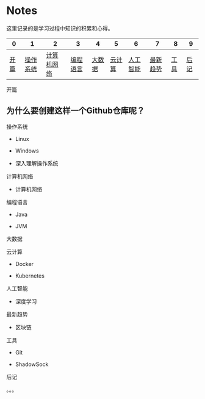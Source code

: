 # Notes

这里记录的是学习过程中知识的积累和心得。



| 0         | 1            | 2              | 3            | 4          | 5          | 6            | 7            | 8        | 9        |
| --------- | ------------ | -------------- | ------------ | ---------- | ---------- | ------------ | ------------ | -------- | -------- |
| [开篇](#开篇) | [操作系统](操作系统) | [计算机网络](计算机网络) | [编程语言](编程语言) | [大数据](大数据) | [云计算](云计算) | [人工智能](人工智能) | [最新趋势](最新趋势) | [工具](工具) | [后记](后记) |

<span id="开篇">开篇</span>

## 为什么要创建这样一个Github仓库呢？



<span id="操作系统">操作系统</span>

- Linux

- Windows

- 深入理解操作系统

<span id="计算机网络">计算机网络</span>

- 计算机网络

<span id="编程语言">编程语言</span>

- Java

- JVM

<span id="大数据">大数据</span>

<span id="云计算">云计算</span>

- Docker

- Kubernetes

<span id="人工智能">人工智能</span>

- 深度学习

<span id="最新趋势">最新趋势</span>

- 区块链

<span id="工具">工具</span>

- Git

- ShadowSock

<span id="后记">后记</span>

。。。
